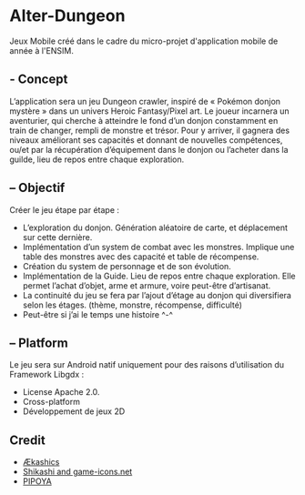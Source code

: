 # Alter-Dungeon
Jeux Mobile créé dans le cadre du micro-projet d'application mobile de année à l'ENSIM.


## - Concept

L’application sera un jeu Dungeon crawler, inspiré de « Pokémon donjon mystère » dans un univers Heroic Fantasy/Pixel art. Le joueur incarnera un aventurier, qui cherche à atteindre le fond d’un donjon constamment en train de changer, rempli de monstre et trésor. Pour y arriver, il gagnera des niveaux améliorant ses capacités et donnant de nouvelles compétences, ou/et par la récupération d’équipement dans le donjon ou l’acheter dans la guilde, lieu de repos entre chaque exploration.

## – Objectif

Créer le jeu étape par étape :
-	L’exploration du donjon. Génération aléatoire de carte, et déplacement sur cette dernière.
-	Implémentation d’un system de combat avec les monstres. Implique une table des monstres avec des capacité et table de récompense.
-	Création du system de personnage et de son évolution.
-	Implémentation de la Guide. Lieu de repos entre chaque exploration. Elle permet l’achat d’objet, arme et armure, voire peut-être d’artisanat.
-	La continuité du jeu se fera par l’ajout d’étage au donjon qui diversifiera selon les étages. (thème, monstre, récompense, difficulté)
-	Peut-être si j’ai le temps une histoire ^-^

## – Platform

Le jeu sera sur Android natif uniquement pour des raisons d’utilisation du Framework Libgdx :
-	License Apache 2.0.
-	Cross-platform
-	Développement de jeux 2D

## Credit

- [Ækashics](https://aekashics.itch.io/aekashics-librarium-librarium-static-batch-megapack)
- [Shikashi and game-icons.net](https://shikashiassets.itch.io/shikashis-fantasy-icons-pack)
- [PIPOYA](https://pipoya.itch.io/pipoya-free-rpg-character-sprites-32x32)

